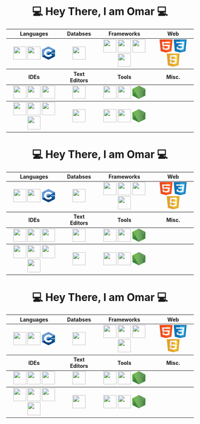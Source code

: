 <div align = "center">

# 💻 Hey There, I am Omar 💻

  <table align ="center">
    <thead>
    <tr>
      <th>Languages</th>
      <th>Databses</th>
      <th>Frameworks</th>
      <th>Web</th>
    </tr>
    </thead>
    <tbody>
      <tr>
        <td align = "center">
          <img src = "src/java.png" width ="35px" height="35px">
          <img src = "src/python.png" width ="35px" height="35px">
          <img src = "src/cpp.png" width ="35px" height="35px">
        </td>
        <td  align = "center">
          <img src = "src/mongodb.png" width ="35px" height="35px">
        </td>
        <td  align = "center">
          <img src = "src/springboot.png" width ="35px" height="35px">
          <img src = "src/express.png" width ="35px" height="35px">
          <img src = "src/vuejs.png" width ="35px" height="35px">
          <img src = "src/react.png" width ="35px" height="35px">
        </td>
        <td align = "center">
          <img src = "src/html.png" width ="35px" height="35px">
          <img src = "src/css.png" width ="35px" height="35px">
          <img src = "src/javascript.png" width ="35px" height="35px">
        </td>
      </tr>
    </tbody>
    <thead>
    <tr>
      <th>IDEs</th>
      <th>Text Editors</th>
      <th>Tools</th>
      <th>Misc.</th>
    </tr>
    </thead>
    <tbody>
      <tr>
        <td align = "center">
          <img src = "src/intellij.png" width ="35px" height="35px">
          <img src = "src/pycharm.png" width ="35px" height="35px">
          <img src = "src/vscode.png" width ="35px" height="35px">
        </td>
        <td align = "center">
          <img src = "src/sublime.png" width ="35px" height="35px">
        </td>
        <td  align = "center">
          <img src = "src/git.png" width ="35px" height="35px">
          <img src = "src/terminal.png" width ="35px" height="35px">
          <img src = "src/nodejs.png" width ="35px" height="35px">
        </td>
      </tr>
    </tbody>
    <tbody>
      <tr>
        <td align = "center">
          <img src = "src/intellij.png" width ="35px" height="35px">
          <img src = "src/pycharm.png" width ="35px" height="35px">
          <img src = "src/vscode.png" width ="35px" height="35px">
          <img src = "src/vs.png" width ="35px" height="35px">
        </td>
        <td align = "center">
          <img src = "src/sublime.png" width ="35px" height="35px">
        </td>
        <td  align = "center">
          <img src = "src/git.png" width ="35px" height="35px">
          <img src = "src/terminal.png" width ="35px" height="35px">
          <img src = "src/nodejs.png" width ="35px" height="35px">
        </td>
      </tr>
    </tbody>
  </table>
<div align = "center">

# 💻 Hey There, I am Omar 💻

  <table align ="center">
    <thead>
    <tr>
      <th>Languages</th>
      <th>Databses</th>
      <th>Frameworks</th>
      <th>Web</th>
    </tr>
    </thead>
    <tbody>
      <tr>
        <td align = "center">
          <img src = "src/java.png" width ="35px" height="35px">
          <img src = "src/python.png" width ="35px" height="35px">
          <img src = "src/cpp.png" width ="35px" height="35px">
        </td>
        <td  align = "center">
          <img src = "src/mongodb.png" width ="35px" height="35px">
        </td>
        <td  align = "center">
          <img src = "src/springboot.png" width ="35px" height="35px">
          <img src = "src/express.png" width ="35px" height="35px">
          <img src = "src/vuejs.png" width ="35px" height="35px">
          <img src = "src/react.png" width ="35px" height="35px">
        </td>
        <td align = "center">
          <img src = "src/html.png" width ="35px" height="35px">
          <img src = "src/css.png" width ="35px" height="35px">
          <img src = "src/javascript.png" width ="35px" height="35px">
        </td>
      </tr>
    </tbody>
    <thead>
    <tr>
      <th>IDEs</th>
      <th>Text Editors</th>
      <th>Tools</th>
      <th>Misc.</th>
    </tr>
    </thead>
    <tbody>
      <tr>
        <td align = "center">
          <img src = "src/intellij.png" width ="35px" height="35px">
          <img src = "src/pycharm.png" width ="35px" height="35px">
          <img src = "src/vscode.png" width ="35px" height="35px">
        </td>
        <td align = "center">
          <img src = "src/sublime.png" width ="35px" height="35px">
        </td>
        <td  align = "center">
          <img src = "src/git.png" width ="35px" height="35px">
          <img src = "src/terminal.png" width ="35px" height="35px">
          <img src = "src/nodejs.png" width ="35px" height="35px">
        </td>
      </tr>
    </tbody>
    <tbody>
      <tr>
        <td align = "center">
          <img src = "src/intellij.png" width ="35px" height="35px">
          <img src = "src/pycharm.png" width ="35px" height="35px">
          <img src = "src/vscode.png" width ="35px" height="35px">
          <img src = "src/vs.png" width ="35px" height="35px">
        </td>
        <td align = "center">
          <img src = "src/sublime.png" width ="35px" height="35px">
        </td>
        <td  align = "center">
          <img src = "src/git.png" width ="35px" height="35px">
          <img src = "src/terminal.png" width ="35px" height="35px">
          <img src = "src/nodejs.png" width ="35px" height="35px">
        </td>
      </tr>
    </tbody>
  </table>
<div align = "center">

# 💻 Hey There, I am Omar 💻

  <table align ="center">
    <thead>
    <tr>
      <th>Languages</th>
      <th>Databses</th>
      <th>Frameworks</th>
      <th>Web</th>
    </tr>
    </thead>
    <tbody>
      <tr>
        <td align = "center">
          <img src = "src/java.png" width ="35px" height="35px">
          <img src = "src/python.png" width ="35px" height="35px">
          <img src = "src/cpp.png" width ="35px" height="35px">
        </td>
        <td  align = "center">
          <img src = "src/mongodb.png" width ="35px" height="35px">
        </td>
        <td  align = "center">
          <img src = "src/springboot.png" width ="35px" height="35px">
          <img src = "src/express.png" width ="35px" height="35px">
          <img src = "src/vuejs.png" width ="35px" height="35px">
          <img src = "src/react.png" width ="35px" height="35px">
        </td>
        <td align = "center">
          <img src = "src/html.png" width ="35px" height="35px">
          <img src = "src/css.png" width ="35px" height="35px">
          <img src = "src/javascript.png" width ="35px" height="35px">
        </td>
      </tr>
    </tbody>
    <thead>
    <tr>
      <th>IDEs</th>
      <th>Text Editors</th>
      <th>Tools</th>
      <th>Misc.</th>
    </tr>
    </thead>
    <tbody>
      <tr>
        <td align = "center">
          <img src = "src/intellij.png" width ="35px" height="35px">
          <img src = "src/pycharm.png" width ="35px" height="35px">
          <img src = "src/vscode.png" width ="35px" height="35px">
        </td>
        <td align = "center">
          <img src = "src/sublime.png" width ="35px" height="35px">
        </td>
        <td  align = "center">
          <img src = "src/git.png" width ="35px" height="35px">
          <img src = "src/terminal.png" width ="35px" height="35px">
          <img src = "src/nodejs.png" width ="35px" height="35px">
        </td>
      </tr>
    </tbody>
    <tbody>
      <tr>
        <td align = "center">
          <img src = "src/intellij.png" width ="35px" height="35px">
          <img src = "src/pycharm.png" width ="35px" height="35px">
          <img src = "src/vscode.png" width ="35px" height="35px">
          <img src = "src/vs.png" width ="35px" height="35px">
        </td>
        <td align = "center">
          <img src = "src/sublime.png" width ="35px" height="35px">
        </td>
        <td  align = "center">
          <img src = "src/git.png" width ="35px" height="35px">
          <img src = "src/terminal.png" width ="35px" height="35px">
          <img src = "src/nodejs.png" width ="35px" height="35px">
        </td>
      </tr>
    </tbody>
  </table>
